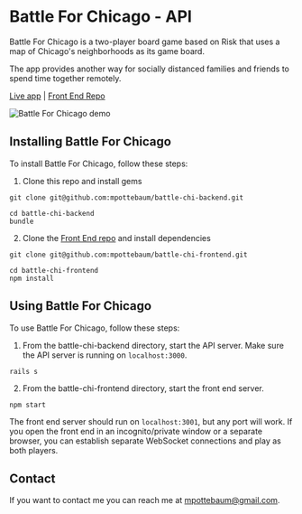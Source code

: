 # Battle For Chicago - API

Battle For Chicago is a two-player board game based on Risk that uses a map of Chicago's neighborhoods as its game board.

The app provides another way for socially distanced families and friends to spend time together remotely.

[Live app](https://fathomless-cove-56346.herokuapp.com/) | [Front End Repo](https://github.com/mpottebaum/battle-chi-frontend)

![Battle For Chicago demo](https://j.gifs.com/oVBZXz.gif)

## Installing Battle For Chicago

To install Battle For Chicago, follow these steps:

1. Clone this repo and install gems

```
git clone git@github.com:mpottebaum/battle-chi-backend.git

cd battle-chi-backend
bundle
```

2. Clone the [Front End repo](https://github.com/mpottebaum/battle-chi-frontend) and install dependencies

```
git clone git@github.com:mpottebaum/battle-chi-frontend.git

cd battle-chi-frontend
npm install
```

## Using Battle For Chicago

To use Battle For Chicago, follow these steps:

1. From the battle-chi-backend directory, start the API server. Make sure the API server is running on `localhost:3000`.

```
rails s
```

2. From the battle-chi-frontend directory, start the front end server.

```
npm start
```

The front end server should run on `localhost:3001`, but any port will work. If you open the front end in an incognito/private window or a separate browser, you can establish separate WebSocket connections and play as both players.

## Contact

If you want to contact me you can reach me at mpottebaum@gmail.com.